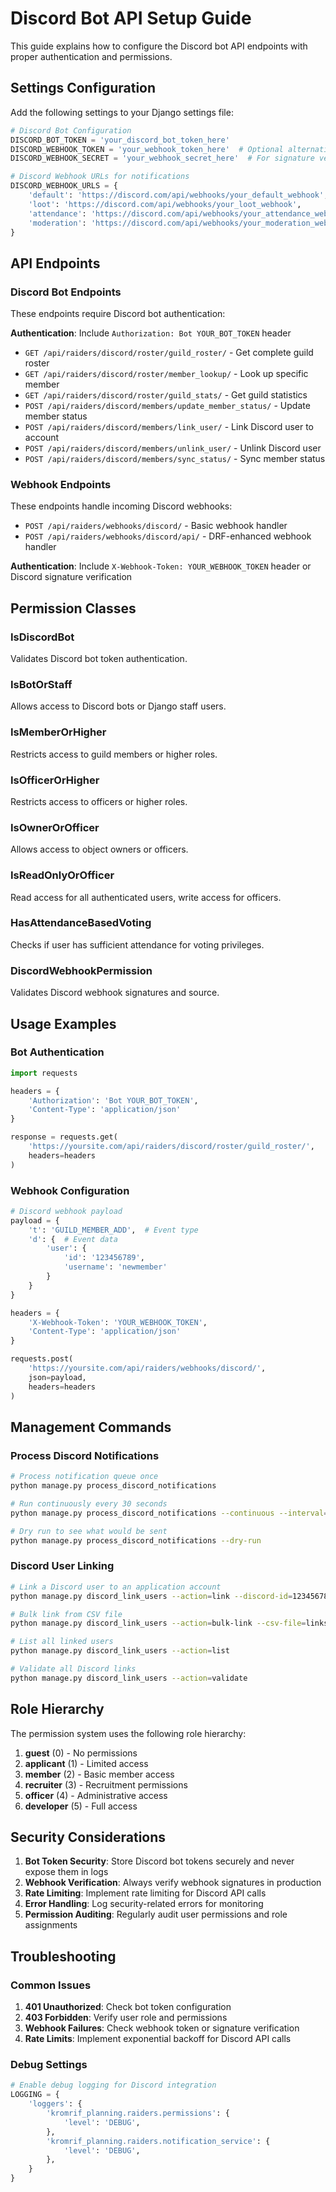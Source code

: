 # Discord Bot API Setup Guide

This guide explains how to configure the Discord bot API endpoints with proper authentication and permissions.

## Settings Configuration

Add the following settings to your Django settings file:

```python
# Discord Bot Configuration
DISCORD_BOT_TOKEN = 'your_discord_bot_token_here'
DISCORD_WEBHOOK_TOKEN = 'your_webhook_token_here'  # Optional alternative auth
DISCORD_WEBHOOK_SECRET = 'your_webhook_secret_here'  # For signature verification

# Discord Webhook URLs for notifications
DISCORD_WEBHOOK_URLS = {
    'default': 'https://discord.com/api/webhooks/your_default_webhook',
    'loot': 'https://discord.com/api/webhooks/your_loot_webhook',
    'attendance': 'https://discord.com/api/webhooks/your_attendance_webhook',
    'moderation': 'https://discord.com/api/webhooks/your_moderation_webhook',
}
```

## API Endpoints

### Discord Bot Endpoints

These endpoints require Discord bot authentication:

**Authentication**: Include `Authorization: Bot YOUR_BOT_TOKEN` header

- `GET /api/raiders/discord/roster/guild_roster/` - Get complete guild roster
- `GET /api/raiders/discord/roster/member_lookup/` - Look up specific member
- `GET /api/raiders/discord/roster/guild_stats/` - Get guild statistics
- `POST /api/raiders/discord/members/update_member_status/` - Update member status
- `POST /api/raiders/discord/members/link_user/` - Link Discord user to account
- `POST /api/raiders/discord/members/unlink_user/` - Unlink Discord user
- `POST /api/raiders/discord/members/sync_status/` - Sync member status

### Webhook Endpoints

These endpoints handle incoming Discord webhooks:

- `POST /api/raiders/webhooks/discord/` - Basic webhook handler
- `POST /api/raiders/webhooks/discord/api/` - DRF-enhanced webhook handler

**Authentication**: Include `X-Webhook-Token: YOUR_WEBHOOK_TOKEN` header or Discord signature verification

## Permission Classes

### IsDiscordBot
Validates Discord bot token authentication.

### IsBotOrStaff  
Allows access to Discord bots or Django staff users.

### IsMemberOrHigher
Restricts access to guild members or higher roles.

### IsOfficerOrHigher
Restricts access to officers or higher roles.

### IsOwnerOrOfficer
Allows access to object owners or officers.

### IsReadOnlyOrOfficer
Read access for all authenticated users, write access for officers.

### HasAttendanceBasedVoting
Checks if user has sufficient attendance for voting privileges.

### DiscordWebhookPermission
Validates Discord webhook signatures and source.

## Usage Examples

### Bot Authentication
```python
import requests

headers = {
    'Authorization': 'Bot YOUR_BOT_TOKEN',
    'Content-Type': 'application/json'
}

response = requests.get(
    'https://yoursite.com/api/raiders/discord/roster/guild_roster/',
    headers=headers
)
```

### Webhook Configuration
```python
# Discord webhook payload
payload = {
    't': 'GUILD_MEMBER_ADD',  # Event type
    'd': {  # Event data
        'user': {
            'id': '123456789',
            'username': 'newmember'
        }
    }
}

headers = {
    'X-Webhook-Token': 'YOUR_WEBHOOK_TOKEN',
    'Content-Type': 'application/json'
}

requests.post(
    'https://yoursite.com/api/raiders/webhooks/discord/',
    json=payload,
    headers=headers
)
```

## Management Commands

### Process Discord Notifications
```bash
# Process notification queue once
python manage.py process_discord_notifications

# Run continuously every 30 seconds
python manage.py process_discord_notifications --continuous --interval=30

# Dry run to see what would be sent
python manage.py process_discord_notifications --dry-run
```

### Discord User Linking
```bash
# Link a Discord user to an application account
python manage.py discord_link_users --action=link --discord-id=123456789 --username=myuser

# Bulk link from CSV file
python manage.py discord_link_users --action=bulk-link --csv-file=links.csv

# List all linked users
python manage.py discord_link_users --action=list

# Validate all Discord links
python manage.py discord_link_users --action=validate
```

## Role Hierarchy

The permission system uses the following role hierarchy:

1. **guest** (0) - No permissions
2. **applicant** (1) - Limited access
3. **member** (2) - Basic member access
4. **recruiter** (3) - Recruitment permissions
5. **officer** (4) - Administrative access
6. **developer** (5) - Full access

## Security Considerations

1. **Bot Token Security**: Store Discord bot tokens securely and never expose them in logs
2. **Webhook Verification**: Always verify webhook signatures in production
3. **Rate Limiting**: Implement rate limiting for Discord API calls
4. **Error Handling**: Log security-related errors for monitoring
5. **Permission Auditing**: Regularly audit user permissions and role assignments

## Troubleshooting

### Common Issues

1. **401 Unauthorized**: Check bot token configuration
2. **403 Forbidden**: Verify user role and permissions
3. **Webhook Failures**: Check webhook token or signature verification
4. **Rate Limits**: Implement exponential backoff for Discord API calls

### Debug Settings
```python
# Enable debug logging for Discord integration
LOGGING = {
    'loggers': {
        'kromrif_planning.raiders.permissions': {
            'level': 'DEBUG',
        },
        'kromrif_planning.raiders.notification_service': {
            'level': 'DEBUG',
        },
    }
}
```